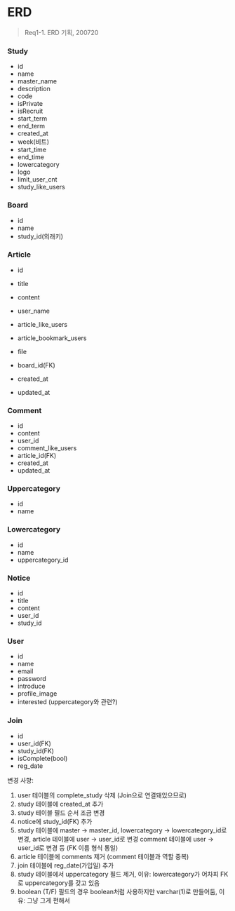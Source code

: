 ﻿# ERD  

> Req1-1. ERD 기획, 200720



### Study

- id
- name
- master_name
- description
- code
- isPrivate
- isRecruit
- start_term
- end_term
- created_at
- week(비트)
- start_time
- end_time
- lowercategory
- logo
- limit_user_cnt
- study_like_users



### Board

- id
- name
- study_id(외래키)



### Article

- id

- title

- content

- user_name

- article_like_users

- article_bookmark_users

- file

- board_id(FK)

- created_at

- updated_at

  

### Comment

- id
- content
- user_id
- comment_like_users
- article_id(FK)
- created_at
- updated_at



### Uppercategory

- id
- name



### Lowercategory

- id
- name
- uppercategory_id



### Notice

- id
- title
- content
- user_id
- study_id



### User

- id
- name
- email
- password
- introduce
- profile_image
- interested (uppercategory와 관련?)



### Join

- id
- user_id(FK)
- study_id(FK)
- isComplete(bool)
- reg_date




변경 사항:
1. user 테이블의 complete_study 삭제 (Join으로 연결돼있으므로)
2. study 테이블에 created_at 추가
3. study 테이블 필드 순서 조금 변경
4. notice에 study_id(FK) 추가
5. study 테이블에 master -> master_id, lowercategory -> lowercategory_id로 변경, article 테이블에 user -> user_id로 변경 comment 테이블에 user -> user_id로 변경 등 (FK 이름 형식 통일)
6. article 테이블에 comments 제거 (comment 테이블과 역할 중복)
7. join 테이블에 reg_date(가입일) 추가
8. study 테이블에서 uppercategory 필드 제거, 이유: lowercategory가 어차피 FK로 uppercategory를 갖고 있음
9. boolean (T/F) 필드의 경우 boolean처럼 사용하지만 varchar(1)로 만들어둠, 이유: 그냥 그게 편해서
